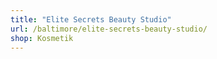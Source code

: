 ```yaml
---
title: "Elite Secrets Beauty Studio"
url: /baltimore/elite-secrets-beauty-studio/
shop: Kosmetik
---
```

